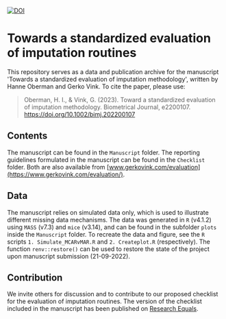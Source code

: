 [![DOI](https://zenodo.org/badge/449704829.svg)](https://zenodo.org/badge/latestdoi/449704829)


# Towards a standardized evaluation of imputation routines

This repository serves as a data and publication archive for the manuscript 'Towards a standardized evaluation of imputation methodology', written by Hanne Oberman and Gerko Vink. To cite the paper, please use:

> Oberman, H. I., & Vink, G. (2023). Toward a standardized evaluation of imputation methodology. Biometrical Journal, e2200107. https://doi.org/10.1002/bimj.202200107

## Contents

The manuscript can be found in the `Manuscript` folder. The reporting guidelines formulated in the manuscript can be found in the `Checklist` folder. Both are also available from [www.gerkovink.com/evaluation](https://www.gerkovink.com/evaluation/).

## Data

The manuscript relies on simulated data only, which is used to illustrate different missing data mechanisms. The data was generated in `R` (v4.1.2) using `MASS` (v7.3) and `mice` (v3.14), and can be found in the subfolder `plots` inside the `Manuscript` folder. To recreate the data and figure, see the `R` scripts `1. Simulate_MCARvMAR.R` and `2. Createplot.R` (respectively). The function `renv::restore()` can be used to restore the state of the project upon manuscript submission (21-09-2022).

## Contribution

We invite others for discussion and to contribute to our proposed checklist for the evaluation of imputation routines. The version of the checklist included in the manuscript has been published on [Research Equals](https://doi.org/10.53962/vrd3-8h76).

